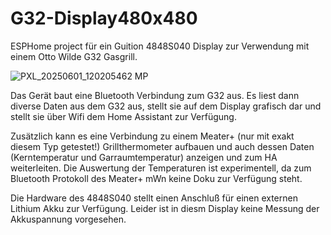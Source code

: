 # G32-Display480x480
ESPHome project für ein Guition 4848S040 Display zur Verwendung mit einem Otto Wilde G32 Gasgrill.

![PXL_20250601_120205462 MP](https://github.com/user-attachments/assets/d4eb405b-1e8c-4dc2-9d72-04a028044d84)

Das Gerät baut eine Bluetooth Verbindung zum G32 aus. Es liest dann diverse Daten aus dem G32 aus, stellt sie auf dem Display grafisch dar und stellt sie über Wifi dem Home Assistant zur Verfügung.

Zusätzlich kann es eine Verbindung zu einem Meater+ (nur mit exakt diesem Typ getestet!) Grillthermometer aufbauen und auch dessen Daten (Kerntemperatur und Garraumtemperatur) anzeigen und zum HA weiterleiten. Die Auswertung der Temperaturen ist experimentell, da zum Bluetooth Protokoll des Meater+ mWn keine Doku zur Verfügung steht.

Die Hardware des 4848S040 stellt einen Anschluß für einen externen Lithium Akku zur Verfügung. Leider ist in diesm Display keine Messung der Akkuspannung vorgesehen.


